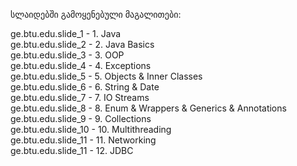 სლაიდებში გამოყენებული მაგალითები:

ge.btu.edu.slide_1 - 1. Java <br />
ge.btu.edu.slide_2 - 2. Java Basics <br />
ge.btu.edu.slide_3 - 3. OOP <br />
ge.btu.edu.slide_4 - 4. Exceptions <br />
ge.btu.edu.slide_5 - 5. Objects & Inner Classes <br />
ge.btu.edu.slide_6 - 6. String & Date <br />
ge.btu.edu.slide_7 - 7. IO Streams <br />
ge.btu.edu.slide_8 - 8. Enum & Wrappers & Generics & Annotations <br />
ge.btu.edu.slide_9 - 9. Collections <br />
ge.btu.edu.slide_10 - 10. Multithreading <br />
ge.btu.edu.slide_11 - 11. Networking <br />
ge.btu.edu.slide_11 - 12. JDBC <br />